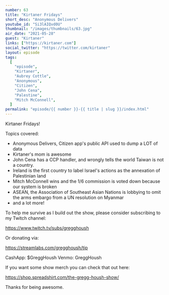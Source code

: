 ```yaml
---
number: 63
title: "Kirtaner Fridays"
short_desc: "Anonymous Delivers"
youtube_id: "Si3lAIQvd0U"
thumbnail: "/images/thumbnails/63.jpg"
air_date: "2021-05-28"
guest: "Kirtaner"
links: ["https://kirtaner.com"]
social_twitter: "https://twitter.com/kirtaner"
layout: episode
tags:
  [
    "episode",
    "Kirtaner",
    "Aubrey Cottle",
    "Anonymous",
    "Citizen",
    "John Cena",
    "Palestine",
    "Mitch McConnell",
  ]
permalink: "episode/{{ number }}-{{ title | slug }}/index.html"
---
```


Kirtaner Fridays!

Topics covered:

- Anonymous Delivers, Citizen app's public API used to dump a LOT of data
- Kirtaner's mom is awesome
- John Cena has a CCP handler, and wrongly tells the world Taiwan is not a country.
- Ireland is the first country to label Israel's actions as the annexation of Palestinian land
- Mitch McConnell wins and the 1/6 commission is voted down because our system is broken
- ASEAN, the Association of Southeast Asian Nations is lobbying to omit the arms embargo from a UN resolution on Myanmar
- and a lot more!

To help me survive as I build out the show, please consider subscribing to my Twitch channel:

https://www.twitch.tv/subs/gregghoush​​

Or donating via:

https://streamlabs.com/gregghoush/tip​​

CashApp: $GreggHoush
Venmo: GreggHoush

If you want some show merch you can check that out here:

https://shop.spreadshirt.com/the-gregg-housh-show/

Thanks for being awesome.
